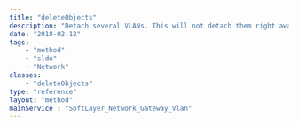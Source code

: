 ```yaml
---
title: "deleteObjects"
description: "Detach several VLANs. This will not detach them right away, but rather start an asynchronous process to detach. "
date: "2018-02-12"
tags:
    - "method"
    - "sldn"
    - "Network"
classes:
    - "deleteObjects"
type: "reference"
layout: "method"
mainService : "SoftLayer_Network_Gateway_Vlan"
---
```

